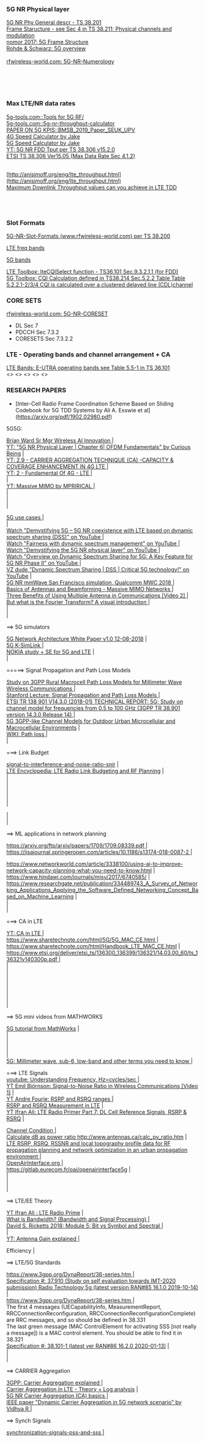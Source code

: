 ### 5G NR Physical layer
[5G NR Phy General descr - TS 38.201](https://www.etsi.org/deliver/etsi_ts/138200_138299/138201/15.00.00_60/ts_138201v150000p.pdf)<br>
[Frame Staructure - see Sec 4 in  TS 38.211: Physical channels and modulation ](https://www.etsi.org/deliver/etsi_ts/138200_138299/138211/15.02.00_60/ts_138211v150200p.pdf)<br>
[nomor 2017: 5G Frame Structure](http://nomor.de/wp-content/uploads/2018/04/2017-08-WhitePaperNomor-5G-Frame-Structure-v1-2.pdf)<br>
[Rohde & Schwarz: 5G overview](https://cdn.rohde-schwarz.com/it/seminario/hi_technology_forum/Sibila_5G_Mobile_Technologies_and_the_way_to_5G.pdf)<br>
[]()<br>
[rfwireless-world.com: 5G-NR-Numerology](https://www.rfwireless-world.com/5G/5G-NR-Numerology-or-Terminology.html)<br>
[]()<br>
[]()<br>
[]()<br>
[]()<br>


### Max LTE/NR data rates
[5g-tools.com::Tools for 5G RF/](https://5g-tools.com/)<br>
[5g-tools.com::5g-nr-throughput-calculator](https://5g-tools.com/5g-nr-throughput-calculator/)<br>
[PAPER ON 5G KPIS::BMSB_2019_Paper_SEUK_UPV](http://5g-xcast.eu/wp-content/uploads/2019/09/BMSB_2019_Paper_SEUK_UPV.pdf)<br>
[4G Speed Calculator by Jake](https://tools.pedroc.co.uk/4g-speed/)<br>
[5G Speed Calculator by Jake](https://tools.pedroc.co.uk/5g-speed/)<br>
[YT: 5G NR FDD Tput per TS 38.306 v15.2.0](https://www.youtube.com/watch?v=Yv3Qc2GMceQ&feature=youtu.be)<br>
[ETSI TS 38.306 Ver15.05 (Max Data Rate Sec 4.1.2)](https://www.etsi.org/deliver/etsi_ts/138300_138399/138306/15.05.00_60/ts_138306v150500p.pdf)<br>
[]()<br>

[http://anisimoff.org/eng/lte_throughput.html](http://anisimoff.org/eng/lte_throughput.html)<br>
[Maximum Downlink Throughput values can you achieve in LTE TDD](http://www.techtrained.com/what-semi-theoretical-maximum-downlink-throughput-values-can-you-achieve-in-lte-tdd-for-coding-rate-1/) <br>
[]()<br>
[]()<br>
[]()<br>



### Slot Formats
[5G-NR-Slot-Formats  (www.rfwireless-world.com) per TS 38.200](https://www.rfwireless-world.com/5G/5G-NR-Slot-Formats.html)<br>

[LTE freq bands](http://anisimoff.org/eng/lte_bands.html)

[5G bands](http://anisimoff.org/eng/5g/5g_spectrum.html)

[LTE Toolbox: lteCQISelect function - TS36.101 Sec.9.3.2.1.1  (for FDD)](https://www.etsi.org/deliver/etsi_ts/136100_136199/136101/15.03.00_60/ts_136101v150300p.pdf)<br>
[5G Toolbox: CQI Calculation defined in TS38.214 Sec.5.2.2 Table Table 5.2.2.1-2/3/4 CQI is calculated over a clustered delayed line (CDL)channel](https://www.etsi.org/deliver/etsi_ts/138200_138299/138214/15.03.00_60/ts_138214v150300p.pdf)<br>

### CORE SETS
[rfwireless-world.com: 5G-NR-CORESET](https://www.rfwireless-world.com/5G/5G-NR-CORESET.html)<br>
- DL Sec 7
- PDCCH Sec 7.3.2
- CORESETS Sec 7.3.2.2



### LTE - Operating bands and channel arrangement + CA 
[LTE Bands:  E-UTRA operating bands see Table 5.5-1 in TS 36.101](https://www.etsi.org/deliver/etsi_ts/136100_136199/136101/15.03.00_60/ts_136101v150300p.pdf)<br>
[]()<>
[]()<>
[]()<>
[]()<>
[]()<>









### RESEARCH PAPERS
- [Inter-Cell Radio Frame Coordination Scheme Based on Sliding Codebook for 5G TDD Systems by Ali A. Esswie et al]  (https://arxiv.org/pdf/1902.02980.pdf)








<a name="5G5G">
<div id="5G5G">
<p> 5G5G:<br>


<a href="https://www.linkedin.com/in/brian-ward-10982814a/"> Brian Ward Sr Mgr Wireless AI Innovation </A> |<br>
<a href="https://www.youtube.com/watch?v=w4atPacHiEE&list=PLfUa5X9whlE9Ul3j1PcZ5FUKFsVixjiXP&index=6"> YT: "5G NR Physical Layer | Chapter 6| OFDM Fundamentals" by Curious Being</A> |<br>
<a href="https://www.youtube.com/watch?v=tZ50CSADKIY"> YT: 2.9 - CARRIER AGGREGATION TECHNIQUE (CA) -CAPACITY & COVERAGE ENHANCEMENT IN 4G LTE </A> |<br>
<a href="https://www.youtube.com/playlist?list=PLE6yE0jB6BTOY6Z1DKEkQ8yZ8fFPUiCD8"> YT: 2 - Fundamental Of 4G - LTE </A> |<br>
<a href=""> </A> |<br>
<a href="https://youtu.be/pE_FsnHtTxc">YT: Massive MIMO by MPRIRICAL </A> |<br>
<a href=""> </A> |<br>
<a href=""> </A> |<br>
<a href=""> </A> |<br>


<a href="https://www.5gradar.com/features/what-is-5g-these-use-cases-reveal-all"> 5G use cases </A> |<br>
<a href=""> </A> |<br>
<a href="https://youtu.be/grVbzbs7Ar0"> Watch "Demystifying 5G – 5G NR coexistence with LTE based on dynamic spectrum sharing (DSS)" on YouTube </A> |<br>
<a href="https://youtu.be/ADd7R6NEW9k"> Watch "Fairness with dynamic spectrum management" on YouTube </A> |<br>
<a href="https://youtu.be/qerqp69ojQw"> Watch "Demystifying the 5G NR physical layer" on YouTube </A> |<br>
<a href="https://youtu.be/REoRXYjXpp0"> Watch "Overview on Dynamic Spectrum Sharing for 5G: A Key Feature for 5G NR Phase II" on YouTube </A> |<br>
<a href="https://youtu.be/eC1qbqtH6r0"> VZ dude "Dynamic Spectrum Sharing | DSS | Critical 5G technology!" on YouTube</A> |<br>
<a href="https://www.youtube.com/watch?v=8jTuPp43r3M"> 5G NR mmWave San Francisco simulation, Qualcomm MWC 2018 </A> |<br>
<a href="https://www.youtube.com/watch?v=xGkyZw98Tug"> Basics of Antennas and Beamforming - Massive MIMO Networks </A> |<br>
<a href="https://www.youtube.com/watch?v=tw0yD65viVI"> Three Benefits of Using Multiple Antenna in Communications [Video 2] </A> |<br>
<a href="https://www.youtube.com/watch?v=spUNpyF58BY"> But what is the Fourier Transform? A visual introduction </A> |<br>
<a href=""> </A> |<br>
<a href=""> </A> |<br>


<p> ==> 5G simulators <p>
<a href="http://www.gtigroup.org/d/file/Resources/rep/2018-02-22/06608ce6dbe32673ac1611359e11f794.pdf"> 5G Network Architecture White Paper v1.0 12-08-2018</A> |<br>
<a href="http://5gopenplatform.org/main/main.php?categoryid=06&menuid=01&groupid=00"> 5G K-SimLink </A> |<br>
<a href="http://www.5gsummit.org/Rio/slides/2%20-%20IEEE%20Wilson%20%20Nokia-V2.pdf"> NOKIA study + SE for 5G and LTE</A> |<br>
<a href=""> </A> |<br>

<p> =====> Signal Propagation and Path Loss Models <p>
<a href="https://wireless.engineering.nyu.edu/wp-content/uploads/2017/03/ICC_RMa_vFinal_GuestCopy.pdf">
Study on 3GPP Rural Macrocell Path Loss Models for Millimeter Wave Wireless Communications </A> |<br>
<a href="https://web.stanford.edu/class/ee359/pdfs/lecture2_handout.pdf"> Stanford Lecture: Signal Propagation and Path Loss Models </A> |<br>
<a href="https://www.etsi.org/deliver/etsi_tr/138900_138999/138901/14.03.00_60/tr_138901v140300p.pdf"> 
ETSI TR 138 901 V14.3.0 (2018-01) TECHNICAL REPORT:  
5G; Study on channel model for frequencies from 0.5 to 100 GHz (3GPP TR 38.901 version 14.3.0 Release 14)
</A> |<br>
<a href="https://www.qualcomm.com/media/documents/files/5g-3gpp-like-channel-models.pdf"> 
5G 3GPP-like Channel Models for Outdoor Urban Microcellular and Macrocellular Environments</A> |<br>
<a href="https://en.wikipedia.org/wiki/Path_loss"> WIKI:  Path loss </A> |<br>
<a href=""> </A> |<br>

<p>
===> Link Budget<p>
<a href="http://www.techplayon.com/signal-to-interference-and-noise-ratio-snir/"> signal-to-interference-and-noise-ratio-snir</A> |<br>
<a href="https://sites.google.com/site/lteencyclopedia/lte-radio-link-budgeting-and-rf-planning"> LTE Encyclopedia: 
LTE Radio Link Budgeting and RF Planning</A> |<br>
<a href=""> </A> |<br>
<a href=""> </A> |<br>
<a href=""> </A> |<br>
<a href=""> </A> |<br>
<a href=""> </A> |<br>

<a href=""> </A> |<br>
<a href=""> </A> |<br>


<p> ==> ML applications in network planning <p>
<a href="https://arxiv.org/ftp/arxiv/papers/1709/1709.08339.pdf"> https://arxiv.org/ftp/arxiv/papers/1709/1709.08339.pdf  </A> |<br>
<a href="https://jisajournal.springeropen.com/articles/10.1186/s13174-018-0087-2"> https://jisajournal.springeropen.com/articles/10.1186/s13174-018-0087-2 </A> |<br>

<a href="https://www.networkworld.com/article/3338100/using-ai-to-improve-network-capacity-planning-what-you-need-to-know.html"> https://www.networkworld.com/article/3338100/using-ai-to-improve-network-capacity-planning-what-you-need-to-know.html </A> |<br>
<a href="https://www.hindawi.com/journals/misy/2017/6740585/"> https://www.hindawi.com/journals/misy/2017/6740585/ </A> |<br>
<a href="https://www.researchgate.net/publication/334489743_A_Survey_of_Networking_Applications_Applying_the_Software_Defined_Networking_Concept_Based_on_Machine_Learning"> https://www.researchgate.net/publication/334489743_A_Survey_of_Networking_Applications_Applying_the_Software_Defined_Networking_Concept_Based_on_Machine_Learning</A> |<br>
<a href=""> </A> |<br>
<a href=""> </A> |<br>



<p>
===> CA in LTE<p>
<a href="https://www.youtube.com/watch?v=tZ50CSADKIY"> YT: CA in LTE </A> |<br>
<a href="https://www.sharetechnote.com/html/5G/5G_MAC_CE.html ">https://www.sharetechnote.com/html/5G/5G_MAC_CE.html  </A> |<br>
<a href="https://www.sharetechnote.com/html/Handbook_LTE_MAC_CE.html"> https://www.sharetechnote.com/html/Handbook_LTE_MAC_CE.html</A> |<br>
<a href="https://www.etsi.org/deliver/etsi_ts/136300_136399/136321/14.03.00_60/ts_136321v140300p.pdf">
https://www.etsi.org/deliver/etsi_ts/136300_136399/136321/14.03.00_60/ts_136321v140300p.pdf </A> |<br>
<a href=""> </A> |<br>
<a href=""> </A> |<br>
<a href=""> </A> |<br>
<a href=""> </A> |<br>
<a href=""> </A> |<br>
<a href=""> </A> |<br>
<a href=""> </A> |<br>







<p> ==> 5G mini videos from MATHWORKS<p>

<a href="https://www.youtube.com/watch?v=Hd9LCCLpfn8&list=PLn8PRpmsu08rCL-Ejn25HMX6M6o7QjJoe"> 5G tutorial from MathWorks</A> |<br>
<a href=""> </A> |<br>
<a href=""> </A> |<br>
<a href=""> </A> |<br>
<a href=""> </A> |<br>
<a href="https://www.androidcentral.com/explaining-5g-millimeter-wave-sub-6-low-band-and-other-terms-you-need-know"> 
5G: Millimeter wave, sub-6, low-band and other terms you need to know </A> |<br>
<p>
===> LTE Signals<br>
<a href="https://www.youtube.com/watch?v=0Ls7ZGH1PAk"> youtube: Understanding Frequency, Hz=cycles/sec </A> |<br>
<a href="https://youtu.be/OA4viERrlzA">YT Emil Björnson: Signal-to-Noise Ratio in Wireless Communications [Video 1]</A> |<br>
<a href="https://youtu.be/cA5wApfZSjw">YT Andre Fourie: RSRP and RSRQ ranges </A> |<br>
<a href="https://www.cablefree.net/wirelesstechnology/4glte/rsrp-rsrq-measurement-lte/"> RSRP and RSRQ Measurement in LTE</A> |<br>
<a href="https://www.youtube.com/watch?v=XAtQq7zHvQ0">YT Ifran Ali: LTE Radio Primer Part 7: DL Cell Reference Signals, RSRP & RSRQ</A> |<br>



<a href="https://www.sciencedirect.com/topics/engineering/channel-condition"> Channel Condition </A> |<br>
<a href="http://www.antennas.ca/calc_pv_ratio.htm"> Calculate dB as power ratio http://www.antennas.ca/calc_pv_ratio.htm</A> |<br>
<a href="https://www.sciencedirect.com/science/article/pii/S2352340918309892"> LTE RSRP, RSRQ, RSSNR and local topography profile data for RF propagation planning and network optimization in an urban propagation environment </A> |<br>
<a href="https://www.openairinterface.org/?page_id=2762"> OpenAirInterface.org </A> |<br>
<a href="https://gitlab.eurecom.fr/oai/openairinterface5g"> https://gitlab.eurecom.fr/oai/openairinterface5g</A> |<br>
<a href=""> </A> |<br>
<a href=""> </A> |<br>
<a href=""> </A> |<br>

<p> ==> LTE/EE Theory <p>
<a href="https://www.youtube.com/watch?v=YC3p9L1iohs&list=PLgQvzsPaZX_Zmvc17FPPEcdgQGcoIzLrn"> 
YT Ifran Ali : LTE Radio Prime</A> |<br>
<a href="https://www.youtube.com/watch?v=whUkZUORix0"> What is Bandwidth? (Bandwidth and Signal Processing) </A> |<br>
<a href="https://www.youtube.com/watch?v=RJMqMa4E1u0"> David S. Ricketts 2018: Module 5: Bit vs Symbol and Spectral <a href=""> </A> |<br>
<a href=""> </A> |<br>
<a href="https://www.youtube.com/watch?v=wGE4tjATecY"> YT: Antenna Gain explained </A> |<br>

Efficiency </A> |<br>

<p> ==> LTE/5G Standards <p>
<a href="https://www.3gpp.org/DynaReport/36-series.htm"> https://www.3gpp.org/DynaReport/36-series.htm </A> |<br>
<a href="https://portal.3gpp.org/desktopmodules/Specifications/SpecificationDetails.aspx?specificationId=3190"> 
Specification #: 37.910 (Study on self evaluation towards IMT-2020 submission) Radio Technology 5g (latest version
RAN#85 16.1.0 2019-10-14)  </A> |<br>
<a href="https://www.3gpp.org/DynaReport/38-series.htm"> https://www.3gpp.org/DynaReport/38-series.htm </A> |<br>
The first 4 messages (UECapabilityInfo, MeasurementReport, RRCConnectionReconfiguration, RRCConnectionReconfigurationComplete) are RRC messages, and so should be defined in 38.331<br>
The last green message (MAC ControlElement for activating SSS [not really a message]) is a MAC control element. You should be able to find it in 38.321<br>
<a href="https://portal.3gpp.org/desktopmodules/Specifications/SpecificationDetails.aspx?specificationId=3283"> 
Specification #: 38.101-1 (latest ver RAN#86 16.2.0 2020-01-13)</A> |<br>
<a href=""> </A> |<br>
<a href=""> </A> |<br>


<p> ==> CARRIER Aggregation <p>
<a href="https://www.3gpp.org/technologies/keywords-acronyms/101-carrier-aggregation-explained"> 3GPP: Carrier Aggregation explained </A> |<br>
<a href="https://www.youtube.com/watch?v=B16B7-3Qp-I"> Carrier Aggregation in LTE - Theory + Log analysis</A> |<br>
<a href="https://www.rfwireless-world.com/5G/5G-NR-Carrier-Aggregation-basics.html"> 5G NR Carrier Aggregation (CA) basics </A> |<br>
<a href="https://ieeexplore.ieee.org/document/7411303"> IEEE paper "Dynamic Carrier Aggregation in 5G network scenario" by Vidhya R </A> |<br>


<p> ==> Synch Signals <p>
<a href="https://www.mathworks.com/help/lte/ug/synchronization-signals-pss-and-sss.html"> synchronization-signals-pss-and-sss </A> |<br>
